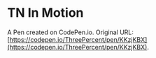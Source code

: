 # TN In Motion

A Pen created on CodePen.io. Original URL: [https://codepen.io/ThreePercent/pen/KKzjKBX](https://codepen.io/ThreePercent/pen/KKzjKBX).



